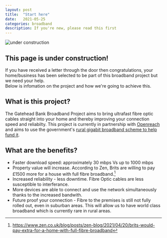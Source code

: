 ```yaml
---
layout: post
title:  "Start here"
date:   2021-05-25
categories: broadband
description: If you're new, please read this first
---
```

![under construction](http://www.animatedgif.net/underconstruction/5consbar2_e0.gif) <br>
## This page is under construction!

If you have received a letter through the door then congratulations, your home/business has been selected to be part of this broadband project but we need your help. <br>
Below is infomation on the project and how we're going to achieve this.

## What is this project?
The Gatehead Bank Broadband Project aims to bring ultrafast fibre optic cables straight into your home and thereby improving your connection speed and reliabilty. This project is currently in partnership with [Openreach](https://www.openreach.com/fibre-broadband/community-fibre-partnerships/) and aims to use the government's [rural gigabit broadband scheme to help fund it](https://gigabitvoucher.culture.gov.uk/). 

## What are the benefits?
* Faster download speed: approximately 30 mbps Vs up to 1000 mbps
* Property value will increase. According to Zen, Brits are willing to pay £1500 more for a house with full fibre broadband.[^1]
* Increased reliability - less downtime. Fibre Optic cables are less susceptible to interferance. 
* More devices are able to connect and use the network simultaneously thanks to the increased bandwith. 
* Future proof your connection - Fibre to the premises is still not fully rolled out, even in suburban areas. This will allow us to have world class broadband which is currently rare in rural areas. 

[^1]: https://www.zen.co.uk/blog/posts/zen-blog/2021/04/20/brits-would-pay-extra-for-a-home-with-full-fibre-broadband